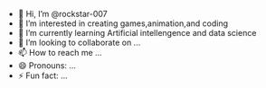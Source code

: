 - 👋 Hi, I’m @rockstar-007
- 👀 I’m interested in creating games,animation,and coding
- 🌱 I’m currently learning Artificial intellengence and data science
- 💞️ I’m looking to collaborate on ...
- 📫 How to reach me ...
- 😄 Pronouns: ...
- ⚡ Fun fact: ...

<!---
rockstar-007/rockstar-007 is a ✨ special ✨ repository because its `README.md` (this file) appears on your GitHub profile.
You can click the Preview link to take a look at your changes.
--->
